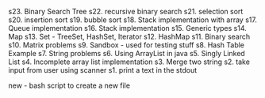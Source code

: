 s23. Binary Search Tree
s22. recursive binary search
s21. selection sort
s20. insertion sort
s19. bubble sort
s18. Stack implementation with array
s17. Queue implementation
s16. Stack implementation
s15. Generic types <T>
s14. Map
s13. Set - TreeSet, HashSet, Iterator
s12. HashMap
s11. Binary search
s10. Matrix problems
s9. Sandbox - used for testing stuff
s8. Hash Table Example
s7. String problems
s6. Using ArrayList in java
s5. Singly Linked List
s4. Incomplete array list implementation
s3. Merge two string
s2. take input from user using scanner
s1. print a text in the stdout

new - bash script to create a new file
